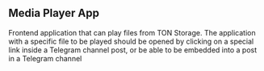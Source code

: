 ## Media Player App
Frontend application that can play files from TON Storage. The application with a specific file to be played should be opened by clicking on a special link inside a Telegram channel post, or be able to be embedded into a post in a Telegram channel